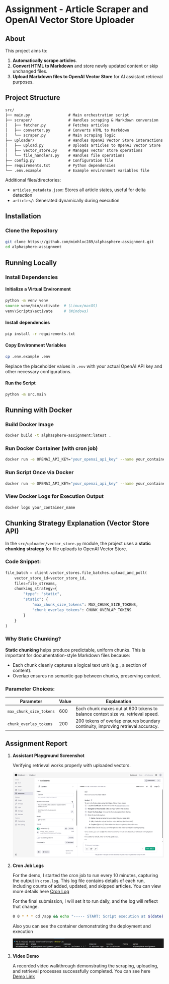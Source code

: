 # Assignment - Article Scraper and OpenAI Vector Store Uploader

## About

This project aims to:

1. **Automatically scrape articles**.
2. **Convert HTML to Markdown** and store newly updated content or skip unchanged files.
3. **Upload Markdown files to OpenAI Vector Store** for AI assistant retrieval purposes.

## Project Structure

```plaintext
src/
├── main.py                 # Main orchestration script
├── scraper/                # Handles scraping & Markdown conversion
│   ├── fetcher.py          # Fetches articles
│   ├── converter.py        # Converts HTML to Markdown
│   └── scraper.py          # Main scraping logic
├── uploader/               # Handles OpenAI Vector Store interactions
│   ├── upload.py           # Uploads articles to OpenAI Vector Store
│   ├── vector_store.py     # Manages vector store operations
│   └── file_handlers.py    # Handles file operations
├── config.py               # Configuration file
├── requirements.txt        # Python dependencies
└── .env.example            # Example environment variables file
```

Additional files/directories:

- `articles_metadata.json`: Stores all article states, useful for delta detection
- `articles/`: Generated dynamically during execution

## Installation

### Clone the Repository

```bash
git clone https://github.com/minhloc289/alphasphere-assignment.git
cd alphasphere-assignment
```

## Running Locally

### Install Dependencies

#### Initialize a Virtual Environment

```bash
python -m venv venv
source venv/bin/activate  # (Linux/macOS)
venv\Scripts\activate     # (Windows)
```

#### Install dependencies

```bash
pip install -r requirements.txt
```

#### Copy Environment Variables

```bash
cp .env.example .env
```

Replace the placeholder values in `.env` with your actual OpenAI API key and other necessary configurations.

#### Run the Script

```bash
python -m src.main
```

## Running with Docker

### Build Docker Image

```bash
docker build -t alphasphere-assignment:latest .
```

### Run Docker Container (with cron job)

```bash
docker run -e OPENAI_API_KEY="your_openai_api_key" --name your_container_name alphasphere-assignment:latest
```

### Run Script Once via Docker

```bash
docker run -e OPENAI_API_KEY="your_openai_api_key" --name your_container_name alphasphere-assignment:latest /usr/local/bin/python -m src.main
```

### View Docker Logs for Execution Output

```bash
docker logs your_container_name
```

## Chunking Strategy Explanation (Vector Store API)

In the `src/uploader/vector_store.py` module, the project uses a **static chunking strategy** for file uploads to OpenAI Vector Store.

### Code Snippet:

```python
file_batch = client.vector_stores.file_batches.upload_and_poll(
    vector_store_id=vector_store_id,
    files=file_streams,
    chunking_strategy={
        "type": "static",
        "static": {
            "max_chunk_size_tokens": MAX_CHUNK_SIZE_TOKENS,
            "chunk_overlap_tokens": CHUNK_OVERLAP_TOKENS
        }
    }
)
```

### Why Static Chunking?

**Static chunking** helps produce predictable, uniform chunks. This is important for documentation-style Markdown files because:

- Each chunk cleanly captures a logical text unit (e.g., a section of content).
- Overlap ensures no semantic gap between chunks, preserving context.

### Parameter Choices:

| Parameter               | Value | Explanation                                                                      |
| ----------------------- | ----- | -------------------------------------------------------------------------------- |
| `max_chunk_size_tokens` | 600   | Each chunk maxes out at 600 tokens to balance context size vs. retrieval speed.  |
| `chunk_overlap_tokens`  | 200   | 200 tokens of overlap ensures boundary continuity, improving retrieval accuracy. |

## Assignment Report

1. **Assistant Playground Screenshot**

   Verifying retrieval works properly with uploaded vectors.

   ![OpenAI Playground Screenshot](https://github.com/minhloc289/alphasphere-assignment/blob/main/report/playground_screenshot.png?raw=true)

2. **Cron Job Logs**

   For the demo, I started the cron job to run every 10 minutes, capturing the output in `cron.log`. This log file contains details of each run, including counts of added, updated, and skipped articles. You can view more details here [Cron Log](https://github.com/minhloc289/alphasphere-assignment/blob/main/report/cron.log)

   For the final submission, I will set it to run daily, and the log will reflect that change.

   ```bash
   0 0 * * * cd /app && echo "----- START: Script execution at $(date) -----" >> /var/log/cron.log && /usr/local/bin/python -m src.main >> /var/log/cron.log 2>&1; echo "----- END: Script execution completed at $(date) with exit code $? -----" >> /var/log/cron.log
   ```

   Also you can see the container demonstrating the deployment and execution

   ![Container Screenshot](https://github.com/minhloc289/alphasphere-assignment/blob/main/report/container.png?raw=true)

3. **Video Demo**

   A recorded video walkthrough demonstrating the scraping, uploading, and retrieval processes successfully completed. You can see here [Demo Link](https://drive.google.com/drive/folders/101_OJofVqCUnaTtaz_MHyjNk9x_zbAE3?usp=sharing)
